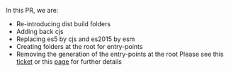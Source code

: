 In this PR, we are:
* Re-introducing dist build folders
* Adding back cjs
* Replacing es5 by cjs and es2015 by esm
* Creating folders at the root for entry-points
* Removing the generation of the entry-points at the root
Please see this [ticket](https://product-fabric.atlassian.net/browse/BUILDTOOLS-118) or this [page](https://hello.atlassian.net/wiki/spaces/FED/pages/452325500/Finishing+Atlaskit+multiple+entry+points) for further details